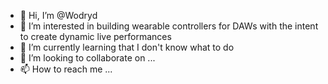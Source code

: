 - 👋 Hi, I’m @Wodryd
- 👀 I’m interested in building wearable controllers for DAWs with the intent to create dynamic live performances
- 🌱 I’m currently learning that I don't know what to do
- 💞️ I’m looking to collaborate on ...
- 📫 How to reach me ...

<!---
Wodryd/Wodryd is a ✨ special ✨ repository because its `README.md` (this file) appears on your GitHub profile.
You can click the Preview link to take a look at your changes.
--->
